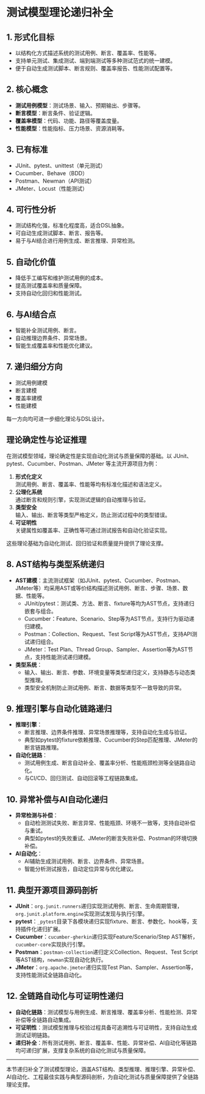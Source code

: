 # 测试模型理论递归补全

## 1. 形式化目标

- 以结构化方式描述系统的测试用例、断言、覆盖率、性能等。
- 支持单元测试、集成测试、端到端测试等多种测试范式的统一建模。
- 便于自动生成测试脚本、断言规则、覆盖率报告、性能测试配置等。

## 2. 核心概念

- **测试用例模型**：测试场景、输入、预期输出、步骤等。
- **断言模型**：断言条件、验证逻辑。
- **覆盖率模型**：代码、功能、路径等覆盖度量。
- **性能模型**：性能指标、压力场景、资源消耗等。

## 3. 已有标准

- JUnit、pytest、unittest（单元测试）
- Cucumber、Behave（BDD）
- Postman、Newman（API测试）
- JMeter、Locust（性能测试）

## 4. 可行性分析

- 测试结构化强，标准化程度高，适合DSL抽象。
- 可自动生成测试脚本、断言、报告等。
- 易于与AI结合进行用例生成、断言推理、异常检测。

## 5. 自动化价值

- 降低手工编写和维护测试用例的成本。
- 提高测试覆盖率和质量保障。
- 支持自动化回归和性能测试。

## 6. 与AI结合点

- 智能补全测试用例、断言。
- 自动推理边界条件、异常场景。
- 智能生成覆盖率和性能优化建议。

## 7. 递归细分方向

- 测试用例建模
- 断言建模
- 覆盖率建模
- 性能建模

每一方向均可进一步细化理论与DSL设计。

## 理论确定性与论证推理

在测试模型领域，理论确定性是实现自动化测试与质量保障的基础。以 JUnit、pytest、Cucumber、Postman、JMeter 等主流开源项目为例：

1. **形式化定义**  
   测试用例、断言、覆盖率、性能等均有标准化描述和语法定义。
2. **公理化系统**  
   通过断言和规则引擎，实现测试逻辑的自动推理与验证。
3. **类型安全**  
   输入、输出、断言等类型严格定义，防止测试过程中的类型错误。
4. **可证明性**  
   关键属性如覆盖率、正确性等可通过测试报告和自动化验证实现。

这些理论基础为自动化测试、回归验证和质量提升提供了理论支撑。

## 8. AST结构与类型系统递归

- **AST建模**：主流测试框架（如JUnit、pytest、Cucumber、Postman、JMeter等）均采用AST或等价结构描述测试用例、断言、步骤、场景、数据、性能等。
  - JUnit/pytest：测试类、方法、断言、fixture等均为AST节点，支持递归嵌套与组合。
  - Cucumber：Feature、Scenario、Step等为AST节点，支持行为驱动递归建模。
  - Postman：Collection、Request、Test Script等为AST节点，支持API测试递归组合。
  - JMeter：Test Plan、Thread Group、Sampler、Assertion等为AST节点，支持性能测试递归建模。
- **类型系统**：
  - 输入、输出、断言、参数、环境变量等类型递归定义，支持静态与动态类型推理。
  - 类型安全机制防止测试用例、断言、数据等类型不一致导致的异常。

## 9. 推理引擎与自动化链路递归

- **推理引擎**：
  - 断言推理、边界条件推理、异常场景推理等，支持自动化生成与验证。
  - 典型如pytest的fixture依赖推理、Cucumber的Step匹配推理、JMeter的断言链路推理。
- **自动化链路**：
  - 测试用例生成、断言自动补全、覆盖率分析、性能瓶颈检测等全链路自动化。
  - 与CI/CD、回归测试、自动回滚等工程链路集成。

## 10. 异常补偿与AI自动化递归

- **异常检测与补偿**：
  - 自动检测测试失败、断言异常、性能瓶颈、环境不一致等，支持自动补偿与重试。
  - 典型如pytest的失败重试、JMeter的断言失败补偿、Postman的环境切换补偿。
- **AI自动化**：
  - AI辅助生成测试用例、断言、边界条件、异常场景。
  - 智能分析测试报告，自动定位异常与优化建议。

## 11. 典型开源项目源码剖析

- **JUnit**：`org.junit.runners`递归实现测试用例、断言、生命周期管理，`org.junit.platform.engine`实现测试发现与执行引擎。
- **pytest**：`_pytest`目录下各模块递归实现fixture、断言、参数化、hook等，支持插件化递归扩展。
- **Cucumber**：`cucumber-gherkin`递归实现Feature/Scenario/Step AST解析，`cucumber-core`实现执行引擎。
- **Postman**：`postman-collection`递归定义Collection、Request、Test Script等AST结构，`newman`实现自动化执行。
- **JMeter**：`org.apache.jmeter`递归实现Test Plan、Sampler、Assertion等，支持性能测试全链路自动化。

## 12. 全链路自动化与可证明性递归

- **自动化链路**：测试模型与用例生成、断言推理、覆盖率分析、性能检测、异常补偿等全链路自动集成。
- **可证明性**：测试模型推理与校验过程具备可追溯性与可证明性，支持自动生成测试证明链路。
- **递归补全**：所有测试用例、断言、覆盖率、性能、异常补偿、AI自动化等链路均可递归扩展，支撑复杂系统的自动化测试与质量保障。

---

本节递归补全了测试模型理论，涵盖AST结构、类型推理、推理引擎、异常补偿、AI自动化、工程最佳实践与典型源码剖析，为自动化测试与质量保障提供了全链路理论支撑。

